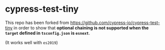 # cypress-test-tiny

This repo has been forked from https://github.com/cypress-io/cypress-test-tiny in order to show that
**optional chaining is not supported when the `target` defined in `tsconfig.json` is `esnext`**.

(It works well with `es2019`)
